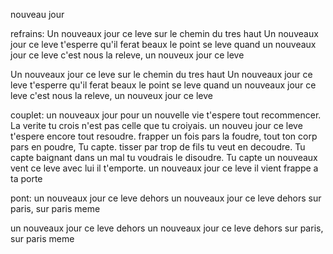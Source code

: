 nouveau jour 

refrains:
Un nouveaux jour ce leve sur le chemin du tres haut 
Un nouveaux jour ce leve t'esperre qu'il ferat beaux
le point se leve quand un nouveaux jour ce leve 
c'est nous la releve, un nouveux jour ce leve

Un nouveaux jour ce leve sur le chemin du tres haut 
Un nouveaux jour ce leve t'esperre qu'il ferat beaux
le point se leve quand un nouveaux jour ce leve 
c'est nous la releve, un nouveux jour ce leve

couplet:
un nouveaux jour pour un nouvelle vie t'espere tout recommencer.
La verite tu crois n'est pas celle que tu croiyais.
un nouveu jour ce leve t'espere encore tout resoudre. 
frapper un fois pars la foudre, tout ton corp pars en poudre, 
Tu capte. tisser par trop de fils tu veut en decoudre. Tu capte 
baignant dans un mal tu voudrais le disoudre. Tu capte
un nouveaux vent ce leve avec lui il t'emporte.
un nouveaux jour ce leve il vient frappe a ta porte 

pont:
un nouveaux jour ce leve dehors 
un nouveaux jour ce leve dehors
sur paris, sur paris meme 

un nouveaux jour ce leve dehors 
un nouveaux jour ce leve dehors
sur paris, sur paris meme 